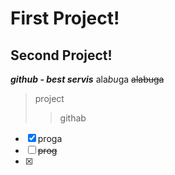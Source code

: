 # First Project!
## Second Project!
***github - best servis***
ala*bu*ga
~~alabuga~~
>project
>>githab
- [x] proga
- [ ] ~~prog~~
- [x] 
